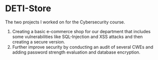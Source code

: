 # DETI-Store
The two projects I worked on for the Cybersecurity course.
1. Creating a basic e-commerce shop for our department that includes some vulnerabilities like SQL-Injection and XSS attacks and then creating a secure version.
2. Further improve security by conducting an audit of several CWEs and adding password strength evaluation and database encryption.
